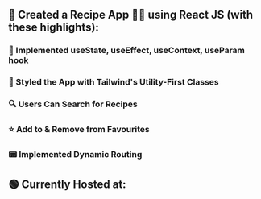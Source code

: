 <h2> 🚀 Created a Recipe App 🍕🍔 using React JS (with these highlights):</h2>
<h3> 🔄 Implemented useState, useEffect, useContext, useParam hook</h3>
<h3> 🎨 Styled the App with Tailwind's Utility-First Classes </h3>
<h3> 🔍 Users Can Search for Recipes</h3>
<h3> ⭐ Add to & Remove from Favourites</h3>
<h3> 📟 Implemented Dynamic Routing </h3>
<h2> 🟢 Currently Hosted at:  </h2>
